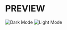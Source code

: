 # PREVIEW
![Dark Mode](https://github.com/user-attachments/assets/c9bee6d2-3031-445e-b517-c03b7219549f)
![Light Mode](https://github.com/user-attachments/assets/f687936e-ad50-4f05-9b0b-fe96699c57b3)
